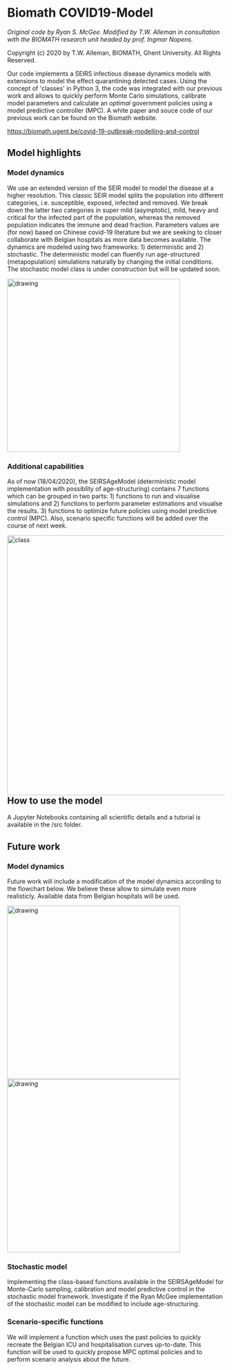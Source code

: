 # Biomath COVID19-Model

*Original code by Ryan S. McGee. Modified by T.W. Alleman in consultation with the BIOMATH research unit headed by prof. Ingmar Nopens.*

Copyright (c) 2020 by T.W. Alleman, BIOMATH, Ghent University. All Rights Reserved.

Our code implements a SEIRS infectious disease dynamics models with extensions to model the effect quarantining detected cases. Using the concept of 'classes' in Python 3, the code was integrated with our previous work and allows to quickly perform Monte Carlo simulations, calibrate model parameters and calculate an *optimal* government policies using a model predictive controller (MPC). A white paper and souce code of our previous work can be found on the Biomath website. 

https://biomath.ugent.be/covid-19-outbreak-modelling-and-control

## Model highlights

### Model dynamics
We use an extended version of the SEIR model to model the disease at a higher resolution. This classic SEIR model splits the population into different categories, i.e. susceptible, exposed, infected and removed. We break down the latter two categories in super mild (asymptotic), mild, heavy and critical for the infected part of the population, whereas the removed population indicates the immune and dead fraction. Parameters values are (for now) based on Chinese covid-19 literature but we are seeking to closer collaborate with Belgian hospitals as more data becomes available. The dynamics are modeled using two frameworks: 1) deterministic and 2) stochastic. The deterministic model can fluently run age-structured (metapopulation) simulations naturally by changing the initial conditions.  The stochastic model class is under construction but will be updated soon.

<img src="../figs/flowchart2.jpg" alt="drawing" width="400"/>

### Additional capabilities
As of now (18/04/2020), the SEIRSAgeModel (deterministic model implementation with possiblity of age-structuring) contains 7 functions which can be grouped in two parts: 1) functions to run and visualise simulations and 2) functions to perform parameter estimations and visualse the results. 3) functions to optimize future policies using model predictive control (MPC).  Also, scenario specific functions will be added over the course of next week. 

<img src="../figs/SEIRSAgeModel.jpg"
     alt="class"
     height="600" width="700"     
     style="float: left; margin-right: 500px;" /> 

## How to use the model

A Jupyter Notebooks containing all scientific details and a tutorial is available in the /src folder.

## Future work

### Model dynamics

Future work will include a modification of the model dynamics according to the flowchart below. We believe these allow to simulate even more realisticly. Available data from Belgian hospitals will be used.

<img src="../figs/flowchart3_1.jpg" alt="drawing" width="400"/>

<img src="../figs/flowchart3_2.jpg" alt="drawing" width="400"/>

### Stochastic model
Implementing the class-based functions available in the SEIRSAgeModel for Monte-Carlo sampling, calibration and model predictive control in the stochastic model framework. Investigate if the Ryan McGee implementation of the stochastic model can be modified to include age-structuring.

### Scenario-specific functions
 We will implement a function which uses the past policies to quickly recreate the Belgian ICU and hospitalisation curves up-to-date. This function will be used to quickly propose MPC optimal policies and to perform scenario analysis about the future.